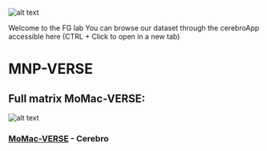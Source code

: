 

![alt text](https://upload.wikimedia.org/wikipedia/commons/4/4d/Logo-gustave-roussy.jpg)

Welcome to the FG lab
You can browse our dataset through the cerebroApp accessible here (CTRL + Click to open in a new tab)

# MNP-VERSE


## Full matrix MoMac-VERSE: 
![alt text](https://i.ibb.co/TkmYMRS/Mo-Macverse.jpg)


### [MoMac-VERSE](http://macroverse.gustaveroussy.fr/) - Cerebro
